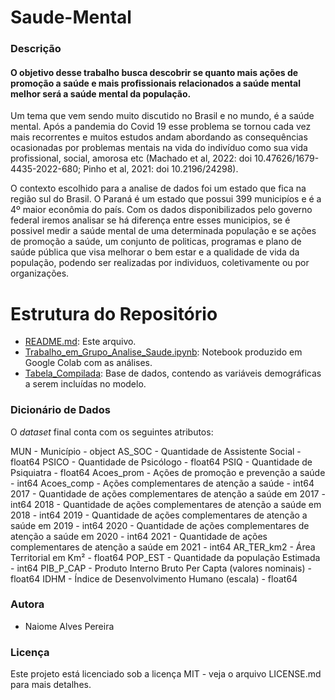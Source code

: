 # Saude-Mental

### Descrição

#### O objetivo desse trabalho busca descobrir se quanto mais ações de promoção a saúde e mais profissionais relacionados a saúde mental melhor será a saúde mental da população.

Um tema que vem sendo muito discutido no Brasil e no mundo, é a saúde mental. Após a pandemia do Covid 19 esse problema se tornou cada vez mais recorrentes e muitos estudos andam abordando as consequências ocasionadas por problemas mentais na vida do indivíduo como sua vida profissional, social, amorosa etc (Machado et al, 2022: doi 10.47626/1679-4435-2022-680; Pinho et al, 2021: doi 10.2196/24298).

O contexto escolhido para a analise de dados foi um estado que fica na região sul do Brasil. O Paraná é um estado que possui 399 municipíos e é a 4º maior econômia do país. Com os dados disponibilizados pelo governo federal iremos analisar se há diferença entre esses municipios, se é possivel medir a saúde mental de uma determinada população e se ações de promoção a saúde, um conjunto de politicas, programas e plano de saúde pública que visa melhorar o bem estar e a qualidade de vida da população, podendo ser realizadas por individuos, coletivamente ou por organizações.


# **Estrutura do Repositório**

- [README.md](https://github.com/Naiomeap/Trabalho_em_Grupo_Saude/blob/main/README.md): Este arquivo.
- [Trabalho_em_Grupo_Analise_Saude.ipynb](https://github.com/Naiomeap/Trabalho_em_Grupo_Saude/blob/main/Entrega_Final_Trabalho_em_Grupo_Analise_Saude.ipynb): Notebook produzido em Google Colab com as análises.
- [Tabela_Compilada](https://github.com/Naiomeap/Trabalho_em_Grupo_Saude/blob/main/Tabela_Compilada.csv): Base de dados, contendo as variáveis demográficas a serem incluídas no modelo.

### Dicionário de Dados

O *dataset* final conta com os seguintes atributos:

MUN - Município	- object 
AS_SOC -	Quantidade de Assistente Social	- float64
PSICO -	Quantidade de Psicólogo -	float64
PSIQ -	Quantidade de Psiquiatra	- float64
Acoes_prom -	Ações de promoção e prevenção a saúde -	int64 
Acoes_comp -	Ações complementares de atenção a saúde -	int64 
2017 -	Quantidade de ações complementares de atenção a saúde em 2017 -	int64 
2018 -	Quantidade de ações complementares de atenção a saúde em 2018 -	int64 
2019 -	Quantidade de ações complementares de atenção a saúde em 2019 -	int64 
2020 -	Quantidade de ações complementares de atenção a saúde em 2020 -	int64 
2021 -	Quantidade de ações complementares de atenção a saúde em 2021 -	int64 
AR_TER_km2 - Área Territorial em Km² - float64
POP_EST	-  Quantidade da população Estimada -	int64 
PIB_P_CAP -	Produto Interno Bruto Per Capta (valores nominais) - float64
IDHM -	Índice de Desenvolvimento Humano (escala) -	float64


### Autora

- Naiome Alves Pereira

### Licença

Este projeto está licenciado sob a licença MIT - veja o arquivo LICENSE.md para mais detalhes.
